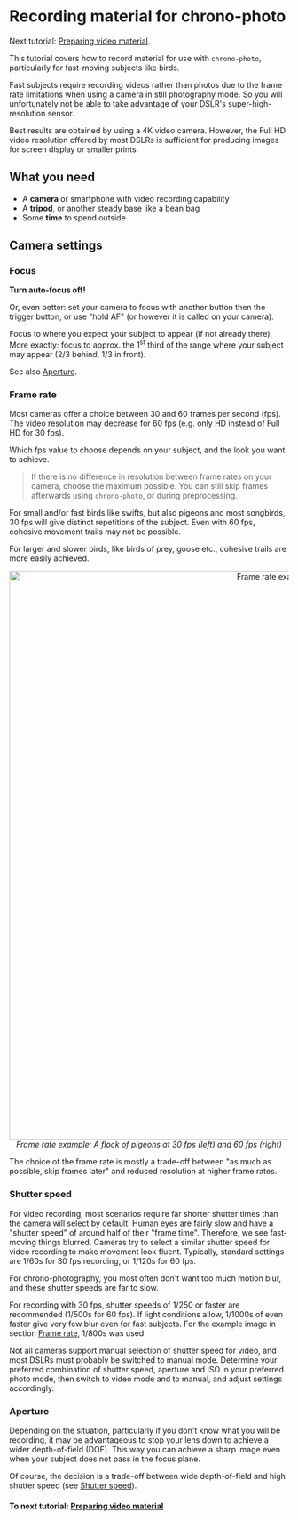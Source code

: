 # Recording material for chrono-photo

Next tutorial: [Preparing video material](tutorial_prepare.md).

This tutorial covers how to record material for use with `chrono-photo`,
particularly for fast-moving subjects like birds.

Fast subjects require recording videos rather than photos due to the frame rate limitations
when using a camera in still photography mode. 
So you will unfortunately not be able to take advantage of your DSLR's super-high-resolution sensor.

Best results are obtained by using a 4K video camera. 
However, the Full HD video resolution offered by most DSLRs is sufficient for producing images
for screen display or smaller prints.

## What you need

* A **camera** or smartphone with video recording capability
* A **tripod**, or another steady base like a bean bag
* Some **time** to spend outside

## Camera settings

### Focus

**Turn auto-focus off!**

Or, even better: set your camera to focus with another button then the trigger button,
or use "hold AF" (or however it is called on your camera).

Focus to where you expect your subject to appear (if not already there).
More exactly: focus to approx. the 1<sup>st</sup> third of the range where your subject may appear
(2/3 behind, 1/3 in front).

See also [Aperture](#aperture).

### Frame rate

Most cameras offer a choice between 30 and 60 frames per second (fps). 
The video resolution may decrease for 60 fps (e.g. only HD instead of Full HD for 30 fps).

Which fps value to choose depends on your subject, and the look you want to achieve.

>If there is no difference in resolution between frame rates on your camera,
choose the maximum possible.
You can still skip frames afterwards using `chrono-photo`, or during preprocessing.

For small and/or fast birds like swifts, but also pigeons and most songbirds,
30 fps will give distinct repetitions of the subject. 
Even with 60 fps, cohesive movement trails may not be possible.

For larger and slower birds, like birds of prey, goose etc.,
cohesive trails are more easily achieved.

<p align="center">
<img src="https://user-images.githubusercontent.com/44003176/79148074-3a65c980-7dc5-11ea-8798-91a817c95600.jpg" alt="Frame rate example with pigeons" width="1024" /><br/>
<i>Frame rate example: A flock of pigeons at 30 fps (left) and 60 fps (right)</i>
</p>

The choice of the frame rate is mostly a trade-off between "as much as possible, skip frames later"
and reduced resolution at higher frame rates.

### Shutter speed

For video recording, most scenarios require far shorter shutter times
than the camera will select by default. 
Human eyes are fairly slow and have a "shutter speed" of around half of their "frame time".
Therefore, we see fast-moving things blurred. 
Cameras try to select a similar shutter speed for video recording to make movement look fluent. 
Typically, standard settings are 1/60s for 30 fps recording, or 1/120s for 60 fps.

For chrono-photography, you most often don't want too much motion blur,
and these shutter speeds are far to slow.

For recording with 30 fps, shutter speeds of 1/250 or faster are recommended (1/500s for 60 fps). 
If light conditions allow, 1/1000s of even faster give very few blur even for fast subjects.
For the example image in section [Frame rate](#frame-rate), 1/800s was used.

Not all cameras support manual selection of shutter speed for video,
and most DSLRs must probably be switched to manual mode.
Determine your preferred combination of shutter speed, aperture and ISO in your preferred photo mode,
then switch to video mode and to manual, and adjust settings accordingly.

### Aperture

Depending on the situation, particularly if you don't know what you will be recording,
it may be advantageous to stop your lens down to achieve a wider depth-of-field (DOF).
This way you can achieve a sharp image even when your subject does not pass in the focus plane.

Of course, the decision is a trade-off between wide depth-of-field and high shutter speed
(see [Shutter speed](#shutter-speed)).

#### To next tutorial: [Preparing video material](tutorial_prepare.md)